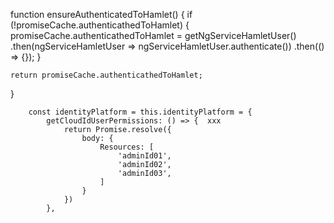


function ensureAuthenticatedToHamlet() {
    if (!promiseCache.authenticathedToHamlet) {
        promiseCache.authenticathedToHamlet = getNgServiceHamletUser()
            .then(ngServiceHamletUser => ngServiceHamletUser.authenticate())
            .then(() => {});
    }

    return promiseCache.authenticathedToHamlet;
}



        const identityPlatform = this.identityPlatform = {
            getCloudIdUserPermissions: () => {  xxx
                return Promise.resolve({
                    body: {
                        Resources: [
                            'adminId01',
                            'adminId02',
                            'adminId03',
                        ]
                    }
                })
            },
